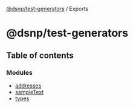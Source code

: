 [@dsnp/test-generators](README.md) / Exports

# @dsnp/test-generators

## Table of contents

### Modules

- [addresses](modules/addresses.md)
- [sampleText](modules/sampletext.md)
- [types](modules/types.md)
